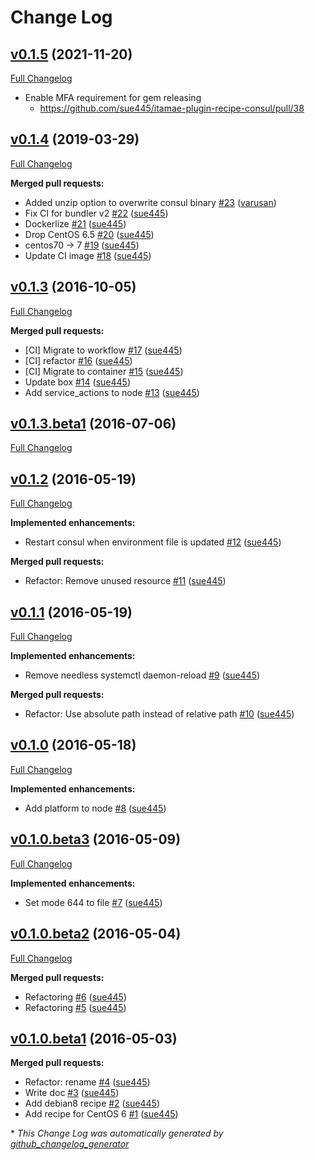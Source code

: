 # Change Log

## [v0.1.5](https://github.com/sue445/itamae-plugin-recipe-consul/tree/v0.1.5) (2021-11-20)

[Full Changelog](https://github.com/sue445/itamae-plugin-recipe-consul/compare/v0.1.4...v0.1.5)

* Enable MFA requirement for gem releasing
  * https://github.com/sue445/itamae-plugin-recipe-consul/pull/38

## [v0.1.4](https://github.com/sue445/itamae-plugin-recipe-consul/tree/v0.1.4) (2019-03-29)

[Full Changelog](https://github.com/sue445/itamae-plugin-recipe-consul/compare/v0.1.3...v0.1.4)

**Merged pull requests:**

- Added unzip option to overwrite consul binary [\#23](https://github.com/sue445/itamae-plugin-recipe-consul/pull/23) ([varusan](https://github.com/varusan))
- Fix CI for bundler v2 [\#22](https://github.com/sue445/itamae-plugin-recipe-consul/pull/22) ([sue445](https://github.com/sue445))
- Dockerlize [\#21](https://github.com/sue445/itamae-plugin-recipe-consul/pull/21) ([sue445](https://github.com/sue445))
- Drop CentOS 6.5 [\#20](https://github.com/sue445/itamae-plugin-recipe-consul/pull/20) ([sue445](https://github.com/sue445))
- centos70 -\> 7 [\#19](https://github.com/sue445/itamae-plugin-recipe-consul/pull/19) ([sue445](https://github.com/sue445))
- Update CI image [\#18](https://github.com/sue445/itamae-plugin-recipe-consul/pull/18) ([sue445](https://github.com/sue445))

## [v0.1.3](https://github.com/sue445/itamae-plugin-recipe-consul/tree/v0.1.3) (2016-10-05)
[Full Changelog](https://github.com/sue445/itamae-plugin-recipe-consul/compare/v0.1.3.beta1...v0.1.3)

**Merged pull requests:**

- \[CI\] Migrate to workflow [\#17](https://github.com/sue445/itamae-plugin-recipe-consul/pull/17) ([sue445](https://github.com/sue445))
- \[CI\] refactor [\#16](https://github.com/sue445/itamae-plugin-recipe-consul/pull/16) ([sue445](https://github.com/sue445))
- \[CI\] Migrate to container [\#15](https://github.com/sue445/itamae-plugin-recipe-consul/pull/15) ([sue445](https://github.com/sue445))
- Update box [\#14](https://github.com/sue445/itamae-plugin-recipe-consul/pull/14) ([sue445](https://github.com/sue445))
- Add service\_actions to node [\#13](https://github.com/sue445/itamae-plugin-recipe-consul/pull/13) ([sue445](https://github.com/sue445))

## [v0.1.3.beta1](https://github.com/sue445/itamae-plugin-recipe-consul/tree/v0.1.3.beta1) (2016-07-06)
[Full Changelog](https://github.com/sue445/itamae-plugin-recipe-consul/compare/v0.1.2...v0.1.3.beta1)

## [v0.1.2](https://github.com/sue445/itamae-plugin-recipe-consul/tree/v0.1.2) (2016-05-19)
[Full Changelog](https://github.com/sue445/itamae-plugin-recipe-consul/compare/v0.1.1...v0.1.2)

**Implemented enhancements:**

- Restart consul when environment file is updated [\#12](https://github.com/sue445/itamae-plugin-recipe-consul/pull/12) ([sue445](https://github.com/sue445))

**Merged pull requests:**

- Refactor: Remove unused resource [\#11](https://github.com/sue445/itamae-plugin-recipe-consul/pull/11) ([sue445](https://github.com/sue445))

## [v0.1.1](https://github.com/sue445/itamae-plugin-recipe-consul/tree/v0.1.1) (2016-05-19)
[Full Changelog](https://github.com/sue445/itamae-plugin-recipe-consul/compare/v0.1.0...v0.1.1)

**Implemented enhancements:**

- Remove needless systemctl daemon-reload [\#9](https://github.com/sue445/itamae-plugin-recipe-consul/pull/9) ([sue445](https://github.com/sue445))

**Merged pull requests:**

- Refactor: Use absolute path instead of relative path [\#10](https://github.com/sue445/itamae-plugin-recipe-consul/pull/10) ([sue445](https://github.com/sue445))

## [v0.1.0](https://github.com/sue445/itamae-plugin-recipe-consul/tree/v0.1.0) (2016-05-18)
[Full Changelog](https://github.com/sue445/itamae-plugin-recipe-consul/compare/v0.1.0.beta3...v0.1.0)

**Implemented enhancements:**

- Add platform to node [\#8](https://github.com/sue445/itamae-plugin-recipe-consul/pull/8) ([sue445](https://github.com/sue445))

## [v0.1.0.beta3](https://github.com/sue445/itamae-plugin-recipe-consul/tree/v0.1.0.beta3) (2016-05-09)
[Full Changelog](https://github.com/sue445/itamae-plugin-recipe-consul/compare/v0.1.0.beta2...v0.1.0.beta3)

**Implemented enhancements:**

- Set mode 644 to file [\#7](https://github.com/sue445/itamae-plugin-recipe-consul/pull/7) ([sue445](https://github.com/sue445))

## [v0.1.0.beta2](https://github.com/sue445/itamae-plugin-recipe-consul/tree/v0.1.0.beta2) (2016-05-04)
[Full Changelog](https://github.com/sue445/itamae-plugin-recipe-consul/compare/v0.1.0.beta1...v0.1.0.beta2)

**Merged pull requests:**

- Refactoring [\#6](https://github.com/sue445/itamae-plugin-recipe-consul/pull/6) ([sue445](https://github.com/sue445))
- Refactoring [\#5](https://github.com/sue445/itamae-plugin-recipe-consul/pull/5) ([sue445](https://github.com/sue445))

## [v0.1.0.beta1](https://github.com/sue445/itamae-plugin-recipe-consul/tree/v0.1.0.beta1) (2016-05-03)
**Merged pull requests:**

- Refactor: rename [\#4](https://github.com/sue445/itamae-plugin-recipe-consul/pull/4) ([sue445](https://github.com/sue445))
- Write doc [\#3](https://github.com/sue445/itamae-plugin-recipe-consul/pull/3) ([sue445](https://github.com/sue445))
- Add debian8 recipe [\#2](https://github.com/sue445/itamae-plugin-recipe-consul/pull/2) ([sue445](https://github.com/sue445))
- Add recipe for CentOS 6 [\#1](https://github.com/sue445/itamae-plugin-recipe-consul/pull/1) ([sue445](https://github.com/sue445))



\* *This Change Log was automatically generated by [github_changelog_generator](https://github.com/skywinder/Github-Changelog-Generator)*
